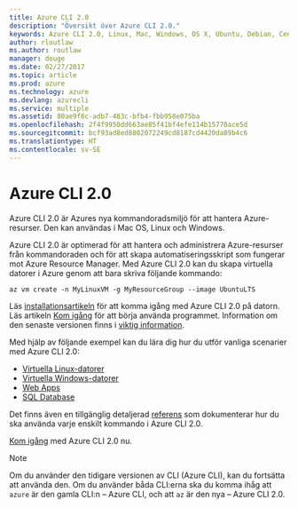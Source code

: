 ```yaml
---
title: Azure CLI 2.0
description: "Översikt över Azure CLI 2.0."
keywords: Azure CLI 2.0, Linux, Mac, Windows, OS X, Ubuntu, Debian, CentOS, RHEL, SUSE, CoreOS, Docker, Windows, Python, PIP
author: rloutlaw
ms.author: routlaw
manager: douge
ms.date: 02/27/2017
ms.topic: article
ms.prod: azure
ms.technology: azure
ms.devlang: azurecli
ms.service: multiple
ms.assetid: 80ae9f6c-adb7-483c-bfb4-fbb958e075ba
ms.openlocfilehash: 2f4f9950dd663ae85f41bf4efe114b15770ace5d
ms.sourcegitcommit: bcf93ad8ed8802072249cd8187cd4420da89b4c6
ms.translationtype: HT
ms.contentlocale: sv-SE
---
```

# <a name="azure-cli-20"></a>Azure CLI 2.0

Azure CLI 2.0 är Azures nya kommandoradsmiljö för att hantera Azure-resurser.  Den kan användas i Mac OS, Linux och Windows. 

Azure CLI 2.0 är optimerad för att hantera och administrera Azure-resurser från kommandoraden och för att skapa automatiseringsskript som fungerar mot Azure Resource Manager. Med Azure CLI 2.0 kan du skapa virtuella datorer i Azure genom att bara skriva följande kommando:

```azurecli
az vm create -n MyLinuxVM -g MyResourceGroup --image UbuntuLTS
```

Läs [installationsartikeln](install-azure-cli.md) för att komma igång med Azure CLI 2.0 på datorn. Läs artikeln [Kom igång](get-started-with-azure-cli.md) för att börja använda programmet.
Information om den senaste versionen finns i [viktig information](release-notes-azure-cli.md).

Med hjälp av följande exempel kan du lära dig hur du utför vanliga scenarier med Azure CLI 2.0:
- [Virtuella Linux-datorer](/azure/virtual-machines/virtual-machines-linux-cli-samples?toc=%2fcli%2fazure%2ftoc.json&bc=%2fcli%2fazure%2fbreadcrumb%2ftoc.json)
- [Virtuella Windows-datorer](/azure/virtual-machines/virtual-machines-windows-cli-samples?toc=%2fcli%2fazure%2ftoc.json&bc=%2fcli%2fazure%2fbreadcrumb%2ftoc.json)
- [Web Apps](/azure/app-service-web/app-service-cli-samples?toc=%2fcli%2fazure%2ftoc.json&bc=%2fcli%2fazure%2fbreadcrumb%2ftoc.json)
- [SQL Database](/azure/sql-database/sql-database-cli-samples?toc=%2fcli%2fazure%2ftoc.json&bc=%2fcli%2fazure%2fbreadcrumb%2ftoc.json)

Det finns även en tillgänglig detaljerad [referens](/cli/azure/) som dokumenterar hur du ska använda varje enskilt kommando i Azure CLI 2.0.

[Kom igång](get-started-with-azure-cli.md) med Azure CLI 2.0 nu.


> [!NOTE]
> Om du använder den tidigare versionen av CLI (Azure CLI), kan du fortsätta att använda den.
> Om du använder båda CLI:erna ska du komma ihåg att `azure` är den gamla CLI:n – Azure CLI, och att `az` är den nya – Azure CLI 2.0. 